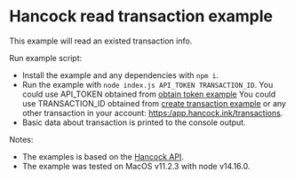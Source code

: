 # Hancock read transaction example

This example will read an existed transaction info.

Run example script:
- Install the example and any dependencies with `npm i`.
- Run the example with `node index.js API_TOKEN TRANSACTION_ID`.
  You could use API_TOKEN obtained from [obtain token example](../obtain_api_token)
  You could use TRANSACTION_ID obtained from [create transaction example](../create_transaction) or any other transaction in your account: [https:/app.hancock.ink/transactions](https:/app.hancock.ink/transactions).
- Basic data about transaction is printed to the console output.

Notes:
- The examples is based on the [Hancock API](https://docs.hancock.ink).
- The example was tested on MacOS v11.2.3 with node v14.16.0.
